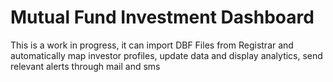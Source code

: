 # Mutual Fund Investment Dashboard
This is a work in progress, it can import DBF Files from Registrar and automatically map investor profiles, update data and display analytics, send relevant alerts through mail and sms

